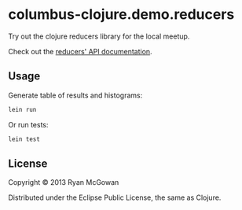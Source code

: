 # columbus-clojure.demo.reducers

Try out the clojure reducers library for the local meetup.

Check out the [reducers' API documentation](http://clojure.github.io/clojure/clojure.core-api.html#clojure.core.reducers).

## Usage

Generate table of results and histograms:

```bash
lein run
```

Or run tests:

```bash
lein test
```

## License

Copyright © 2013 Ryan McGowan

Distributed under the Eclipse Public License, the same as Clojure.
